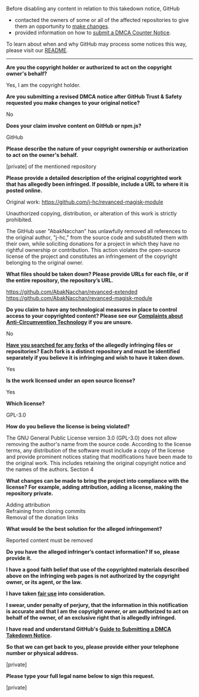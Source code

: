 Before disabling any content in relation to this takedown notice, GitHub
- contacted the owners of some or all of the affected repositories to give them an opportunity to [make changes](https://docs.github.com/en/github/site-policy/dmca-takedown-policy#a-how-does-this-actually-work).
- provided information on how to [submit a DMCA Counter Notice](https://docs.github.com/en/articles/guide-to-submitting-a-dmca-counter-notice).

To learn about when and why GitHub may process some notices this way, please visit our [README](https://github.com/github/dmca/blob/master/README.md#anatomy-of-a-takedown-notice).

---

**Are you the copyright holder or authorized to act on the copyright owner's behalf?**

Yes, I am the copyright holder.

**Are you submitting a revised DMCA notice after GitHub Trust & Safety requested you make changes to your original notice?**

No

**Does your claim involve content on GitHub or npm.js?**

GitHub

**Please describe the nature of your copyright ownership or authorization to act on the owner's behalf.**

[private] of the mentioned repository

**Please provide a detailed description of the original copyrighted work that has allegedly been infringed. If possible, include a URL to where it is posted online.**

Original work: https://github.com/j-hc/revanced-magisk-module

Unauthorized copying, distribution, or alteration of this work is strictly prohibited.  

The GitHub user "AbakNacchan" has unlawfully removed all references to the original author, "j-hc," from the source code and substituted them with their own, while soliciting donations for a project in which they have no rightful ownership or contribution. This action violates the open-source license of the project and constitutes an infringement of the copyright belonging to the original owner.

**What files should be taken down? Please provide URLs for each file, or if the entire repository, the repository’s URL.**

https://github.com/AbakNacchan/revanced-extended  
https://github.com/AbakNacchan/revanced-magisk-module

**Do you claim to have any technological measures in place to control access to your copyrighted content? Please see our <a href="https://docs.github.com/articles/guide-to-submitting-a-dmca-takedown-notice#complaints-about-anti-circumvention-technology">Complaints about Anti-Circumvention Technology</a> if you are unsure.**

No

**<a href="https://docs.github.com/articles/dmca-takedown-policy#b-what-about-forks-or-whats-a-fork">Have you searched for any forks</a> of the allegedly infringing files or repositories? Each fork is a distinct repository and must be identified separately if you believe it is infringing and wish to have it taken down.**

Yes

**Is the work licensed under an open source license?**

Yes

**Which license?**

GPL-3.0

**How do you believe the license is being violated?**

The GNU General Public License version 3.0 (GPL-3.0) does not allow removing the author's name from the source code. According to the license terms, any distribution of the software must include a copy of the license and provide prominent notices stating that modifications have been made to the original work. This includes retaining the original copyright notice and the names of the authors.
Section 4

**What changes can be made to bring the project into compliance with the license? For example, adding attribution, adding a license, making the repository private.**

Adding attribution  
Refraining from cloning commits  
Removal of the donation links  

**What would be the best solution for the alleged infringement?**

Reported content must be removed

**Do you have the alleged infringer’s contact information? If so, please provide it.**

**I have a good faith belief that use of the copyrighted materials described above on the infringing web pages is not authorized by the copyright owner, or its agent, or the law.**

**I have taken <a href="https://www.lumendatabase.org/topics/22">fair use</a> into consideration.**

**I swear, under penalty of perjury, that the information in this notification is accurate and that I am the copyright owner, or am authorized to act on behalf of the owner, of an exclusive right that is allegedly infringed.**

**I have read and understand GitHub's <a href="https://docs.github.com/articles/guide-to-submitting-a-dmca-takedown-notice/">Guide to Submitting a DMCA Takedown Notice</a>.**

**So that we can get back to you, please provide either your telephone number or physical address.**

[private]  

**Please type your full legal name below to sign this request.**

[private]
